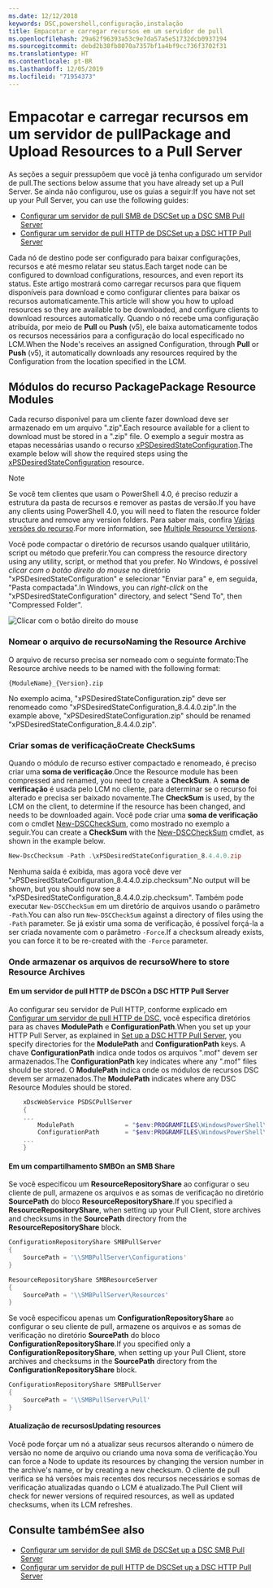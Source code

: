 ```yaml
---
ms.date: 12/12/2018
keywords: DSC,powershell,configuração,instalação
title: Empacotar e carregar recursos em um servidor de pull
ms.openlocfilehash: 29a62f96393a53c9e7da57a5e51732dcb0937194
ms.sourcegitcommit: debd2b38fb8070a7357bf1a4bf9cc736f3702f31
ms.translationtype: HT
ms.contentlocale: pt-BR
ms.lasthandoff: 12/05/2019
ms.locfileid: "71954373"
---
```

# <a name="package-and-upload-resources-to-a-pull-server"></a><span data-ttu-id="0829a-103">Empacotar e carregar recursos em um servidor de pull</span><span class="sxs-lookup"><span data-stu-id="0829a-103">Package and Upload Resources to a Pull Server</span></span>

<span data-ttu-id="0829a-104">As seções a seguir pressupõem que você já tenha configurado um servidor de pull.</span><span class="sxs-lookup"><span data-stu-id="0829a-104">The sections below assume that you have already set up a Pull Server.</span></span> <span data-ttu-id="0829a-105">Se ainda não configurou, use os guias a seguir:</span><span class="sxs-lookup"><span data-stu-id="0829a-105">If you have not set up your Pull Server, you can use the following guides:</span></span>

- [<span data-ttu-id="0829a-106">Configurar um servidor de pull SMB de DSC</span><span class="sxs-lookup"><span data-stu-id="0829a-106">Set up a DSC SMB Pull Server</span></span>](pullServerSmb.md)
- [<span data-ttu-id="0829a-107">Configurar um servidor de pull HTTP de DSC</span><span class="sxs-lookup"><span data-stu-id="0829a-107">Set up a DSC HTTP Pull Server</span></span>](pullServer.md)

<span data-ttu-id="0829a-108">Cada nó de destino pode ser configurado para baixar configurações, recursos e até mesmo relatar seu status.</span><span class="sxs-lookup"><span data-stu-id="0829a-108">Each target node can be configured to download configurations, resources, and even report its status.</span></span> <span data-ttu-id="0829a-109">Este artigo mostrará como carregar recursos para que fiquem disponíveis para download e como configurar clientes para baixar os recursos automaticamente.</span><span class="sxs-lookup"><span data-stu-id="0829a-109">This article will show you how to upload resources so they are available to be downloaded, and configure clients to download resources automatically.</span></span> <span data-ttu-id="0829a-110">Quando o nó recebe uma configuração atribuída, por meio de **Pull** ou **Push** (v5), ele baixa automaticamente todos os recursos necessários para a configuração do local especificado no LCM.</span><span class="sxs-lookup"><span data-stu-id="0829a-110">When the Node's receives an assigned Configuration, through **Pull** or **Push** (v5), it automatically downloads any resources required by the Configuration from the location specified in the LCM.</span></span>

## <a name="package-resource-modules"></a><span data-ttu-id="0829a-111">Módulos do recurso Package</span><span class="sxs-lookup"><span data-stu-id="0829a-111">Package Resource Modules</span></span>

<span data-ttu-id="0829a-112">Cada recurso disponível para um cliente fazer download deve ser armazenado em um arquivo ".zip".</span><span class="sxs-lookup"><span data-stu-id="0829a-112">Each resource available for a client to download must be stored in a ".zip" file.</span></span> <span data-ttu-id="0829a-113">O exemplo a seguir mostra as etapas necessárias usando o recurso [xPSDesiredStateConfiguration](https://www.powershellgallery.com/packages/xPSDesiredStateConfiguration/8.4.0.0).</span><span class="sxs-lookup"><span data-stu-id="0829a-113">The example below will show the required steps using the [xPSDesiredStateConfiguration](https://www.powershellgallery.com/packages/xPSDesiredStateConfiguration/8.4.0.0) resource.</span></span>

> [!NOTE]
> <span data-ttu-id="0829a-114">Se você tem clientes que usam o PowerShell 4.0, é preciso reduzir a estrutura da pasta de recursos e remover as pastas de versão.</span><span class="sxs-lookup"><span data-stu-id="0829a-114">If you have any clients using PowerShell 4.0, you will need to flaten the resource folder structure and remove any version folders.</span></span> <span data-ttu-id="0829a-115">Para saber mais, confira [Várias versões do recurso](../configurations/import-dscresource.md#multiple-resource-versions).</span><span class="sxs-lookup"><span data-stu-id="0829a-115">For more information, see [Multiple Resource Versions](../configurations/import-dscresource.md#multiple-resource-versions).</span></span>

<span data-ttu-id="0829a-116">Você pode compactar o diretório de recursos usando qualquer utilitário, script ou método que preferir.</span><span class="sxs-lookup"><span data-stu-id="0829a-116">You can compress the resource directory using any utility, script, or method that you prefer.</span></span> <span data-ttu-id="0829a-117">No Windows, é possível *clicar com o botão direito do mouse* no diretório "xPSDesiredStateConfiguration" e selecionar "Enviar para" e, em seguida, "Pasta compactada".</span><span class="sxs-lookup"><span data-stu-id="0829a-117">In Windows, you can *right-click* on the "xPSDesiredStateConfiguration" directory, and select "Send To", then "Compressed Folder".</span></span>

![Clicar com o botão direito do mouse](../media/right-click.gif)

### <a name="naming-the-resource-archive"></a><span data-ttu-id="0829a-119">Nomear o arquivo de recurso</span><span class="sxs-lookup"><span data-stu-id="0829a-119">Naming the Resource Archive</span></span>

<span data-ttu-id="0829a-120">O arquivo de recurso precisa ser nomeado com o seguinte formato:</span><span class="sxs-lookup"><span data-stu-id="0829a-120">The Resource archive needs to be named with the following format:</span></span>

```
{ModuleName}_{Version}.zip
```

<span data-ttu-id="0829a-121">No exemplo acima, "xPSDesiredStateConfiguration.zip" deve ser renomeado como "xPSDesiredStateConfiguration_8.4.4.0.zip".</span><span class="sxs-lookup"><span data-stu-id="0829a-121">In the example above, "xPSDesiredStateConfiguration.zip" should be renamed "xPSDesiredStateConfiguration_8.4.4.0.zip".</span></span>

### <a name="create-checksums"></a><span data-ttu-id="0829a-122">Criar somas de verificação</span><span class="sxs-lookup"><span data-stu-id="0829a-122">Create CheckSums</span></span>

<span data-ttu-id="0829a-123">Quando o módulo de recurso estiver compactado e renomeado, é preciso criar uma **soma de verificação**.</span><span class="sxs-lookup"><span data-stu-id="0829a-123">Once the Resource module has been compressed and renamed, you need to create a **CheckSum**.</span></span>  <span data-ttu-id="0829a-124">A **soma de verificação** é usada pelo LCM no cliente, para determinar se o recurso foi alterado e precisa ser baixado novamente.</span><span class="sxs-lookup"><span data-stu-id="0829a-124">The **CheckSum** is used, by the LCM on the client, to determine if the resource has been changed, and needs to be downloaded again.</span></span> <span data-ttu-id="0829a-125">Você pode criar uma **soma de verificação** com o cmdlet [New-DSCCheckSum](/powershell/module/PSDesiredStateConfiguration/New-DSCCheckSum), como mostrado no exemplo a seguir.</span><span class="sxs-lookup"><span data-stu-id="0829a-125">You can create a **CheckSum** with the [New-DSCCheckSum](/powershell/module/PSDesiredStateConfiguration/New-DSCCheckSum) cmdlet, as shown in the example below.</span></span>

```powershell
New-DscChecksum -Path .\xPSDesiredStateConfiguration_8.4.4.0.zip
```

<span data-ttu-id="0829a-126">Nenhuma saída é exibida, mas agora você deve ver "xPSDesiredStateConfiguration_8.4.4.0.zip.checksum".</span><span class="sxs-lookup"><span data-stu-id="0829a-126">No output will be shown, but you should now see a "xPSDesiredStateConfiguration_8.4.4.0.zip.checksum".</span></span> <span data-ttu-id="0829a-127">Também pode executar `New-DSCCheckSum` em um diretório de arquivos usando o parâmetro `-Path`.</span><span class="sxs-lookup"><span data-stu-id="0829a-127">You can also run `New-DSCCheckSum` against a directory of files using the `-Path` parameter.</span></span> <span data-ttu-id="0829a-128">Se já existir uma soma de verificação, é possível forçá-la a ser criada novamente com o parâmetro `-Force`.</span><span class="sxs-lookup"><span data-stu-id="0829a-128">If a checksum already exists, you can force it to be re-created with the `-Force` parameter.</span></span>

### <a name="where-to-store-resource-archives"></a><span data-ttu-id="0829a-129">Onde armazenar os arquivos de recurso</span><span class="sxs-lookup"><span data-stu-id="0829a-129">Where to store Resource Archives</span></span>

#### <a name="on-a-dsc-http-pull-server"></a><span data-ttu-id="0829a-130">Em um servidor de pull HTTP de DSC</span><span class="sxs-lookup"><span data-stu-id="0829a-130">On a DSC HTTP Pull Server</span></span>

<span data-ttu-id="0829a-131">Ao configurar seu servidor de Pull HTTP, conforme explicado em [Configurar um servidor de pull HTTP de DSC](pullServer.md), você especifica diretórios para as chaves **ModulePath** e **ConfigurationPath**.</span><span class="sxs-lookup"><span data-stu-id="0829a-131">When you set up your HTTP Pull Server, as explained in [Set up a DSC HTTP Pull Server](pullServer.md), you specify directories for the **ModulePath** and **ConfigurationPath** keys.</span></span> <span data-ttu-id="0829a-132">A chave **ConfigurationPath** indica onde todos os arquivos ".mof" devem ser armazenados.</span><span class="sxs-lookup"><span data-stu-id="0829a-132">The **ConfigurationPath** key indicates where any ".mof" files should be stored.</span></span> <span data-ttu-id="0829a-133">O **ModulePath** indica onde os módulos de recursos DSC devem ser armazenados.</span><span class="sxs-lookup"><span data-stu-id="0829a-133">The **ModulePath** indicates where any DSC Resource Modules should be stored.</span></span>

```powershell
    xDscWebService PSDSCPullServer
    {
    ...
        ModulePath              = "$env:PROGRAMFILES\WindowsPowerShell\DscService\Modules"
        ConfigurationPath       = "$env:PROGRAMFILES\WindowsPowerShell\DscService\Configuration"
    ...
    }

```

#### <a name="on-an-smb-share"></a><span data-ttu-id="0829a-134">Em um compartilhamento SMB</span><span class="sxs-lookup"><span data-stu-id="0829a-134">On an SMB Share</span></span>

<span data-ttu-id="0829a-135">Se você especificou um **ResourceRepositoryShare** ao configurar o seu cliente de pull, armazene os arquivos e as somas de verificação no diretório **SourcePath** do bloco **ResourceRepositoryShare**.</span><span class="sxs-lookup"><span data-stu-id="0829a-135">If you specified a **ResourceRepositoryShare**, when setting up your Pull Client, store archives and checksums in the **SourcePath** directory from the **ResourceRepositoryShare** block.</span></span>

```powershell
ConfigurationRepositoryShare SMBPullServer
{
    SourcePath = '\\SMBPullServer\Configurations'
}

ResourceRepositoryShare SMBResourceServer
{
    SourcePath = '\\SMBPullServer\Resources'
}
```

<span data-ttu-id="0829a-136">Se você especificou apenas um **ConfigurationRepositoryShare** ao configurar o seu cliente de pull, armazene os arquivos e as somas de verificação no diretório **SourcePath** do bloco **ConfigurationRepositoryShare**.</span><span class="sxs-lookup"><span data-stu-id="0829a-136">If you specified only a **ConfigurationRepositoryShare**, when setting up your Pull Client, store archives and checksums in the **SourcePath** directory from the **ConfigurationRepositoryShare** block.</span></span>

```powershell
ConfigurationRepositoryShare SMBPullServer
{
    SourcePath = '\\SMBPullServer\Pull'
}
```

#### <a name="updating-resources"></a><span data-ttu-id="0829a-137">Atualização de recursos</span><span class="sxs-lookup"><span data-stu-id="0829a-137">Updating resources</span></span>

<span data-ttu-id="0829a-138">Você pode forçar um nó a atualizar seus recursos alterando o número de versão no nome de arquivo ou criando uma nova soma de verificação.</span><span class="sxs-lookup"><span data-stu-id="0829a-138">You can force a Node to update its resources by changing the version number in the archive's name, or by creating a new checksum.</span></span> <span data-ttu-id="0829a-139">O cliente de pull verifica se há versões mais recentes dos recursos necessários e somas de verificação atualizadas quando o LCM é atualizado.</span><span class="sxs-lookup"><span data-stu-id="0829a-139">The Pull Client will check for newer versions of required resources, as well as updated checksums, when its LCM refreshes.</span></span>

## <a name="see-also"></a><span data-ttu-id="0829a-140">Consulte também</span><span class="sxs-lookup"><span data-stu-id="0829a-140">See also</span></span>

- [<span data-ttu-id="0829a-141">Configurar um servidor de pull SMB de DSC</span><span class="sxs-lookup"><span data-stu-id="0829a-141">Set up a DSC SMB Pull Server</span></span>](pullServerSmb.md)
- [<span data-ttu-id="0829a-142">Configurar um servidor de pull HTTP de DSC</span><span class="sxs-lookup"><span data-stu-id="0829a-142">Set up a DSC HTTP Pull Server</span></span>](pullServer.md)
